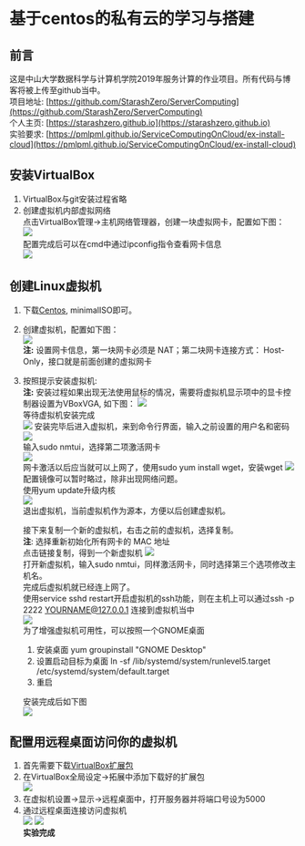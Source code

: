 # 基于centos的私有云的学习与搭建 

## **前言**
这是中山大学数据科学与计算机学院2019年服务计算的作业项目。所有代码与博客将被上传至github当中。  
项目地址: [https://github.com/StarashZero/ServerComputing](https://github.com/StarashZero/ServerComputing)  
个人主页: [https://starashzero.github.io](https://starashzero.github.io)   
实验要求: [https://pmlpml.github.io/ServiceComputingOnCloud/ex-install-cloud](https://pmlpml.github.io/ServiceComputingOnCloud/ex-install-cloud)  

## **安装VirtualBox**  
1. VirtualBox与git安装过程省略  
2. 创建虚拟机内部虚拟网络  
    点击VirtualBox管理->主机网络管理器，创建一块虚拟网卡，配置如下图：  
    ![](picture/1.png)  
    配置完成后可以在cmd中通过ipconfig指令查看网卡信息  
    ![](picture/2.png)  
## **创建Linux虚拟机**  
1. 下载[Centos](https://www.centos.org/download/), minimalISO即可。  
2. 创建虚拟机，配置如下图：  
![](picture/3.png)  
**注:** 设置网卡信息，第一块网卡必须是 NAT；第二块网卡连接方式： Host-Only，接口就是前面创建的虚拟网卡  
3. 按照提示安装虚拟机:    
**注:** 安装过程如果出现无法使用鼠标的情况，需要将虚拟机显示项中的显卡控制器设置为VBoxVGA, 如下图： 
![](picture/4.png)  
等待虚拟机安装完成  
![](picture/5.png) 
安装完毕后进入虚拟机，来到命令行界面，输入之前设置的用户名和密码   
![](picture/6.png)  
输入sudo nmtui，选择第二项激活网卡  
![](picture/7.png)  
网卡激活以后应当就可以上网了，使用sudo yum install wget，安装wget
![](picture/8.png)  
配置镜像可以暂时略过，除非出现网络问题。  
使用yum update升级内核  
![](picture/9.png)  
退出虚拟机，当前虚拟机作为源本，方便以后创建虚拟机。  
  
    接下来复制一个新的虚拟机，右击之前的虚拟机，选择复制。  
**注**: 选择重新初始化所有网卡的 MAC 地址  
点击链接复制，得到一个新虚拟机
![](picture/12.png)  
打开新虚拟机，输入sudo nmtui，同样激活网卡，同时选择第三个选项修改主机名。  
完成后虚拟机就已经连上网了。  
使用service sshd restart开启虚拟机的ssh功能，则在主机上可以通过ssh -p 2222 YOURNAME@127.0.0.1 连接到虚拟机当中  
![](picture/10.png)  
为了增强虚拟机可用性，可以按照一个GNOME桌面    
    1. 安装桌面 yum groupinstall "GNOME Desktop"
    2. 设置启动目标为桌面 ln -sf /lib/systemd/system/runlevel5.target /etc/systemd/system/default.target
    3. 重启  
  
    安装完成后如下图  
![](picture/11.png)  

## **配置用远程桌面访问你的虚拟机**  
1. 首先需要下载[VirtualBox扩展包](https://download.virtualbox.org/virtualbox/6.0.10/Oracle_VM_VirtualBox_Extension_Pack-6.0.10.vbox-extpack)  
2. 在VirtualBox全局设定->拓展中添加下载好的扩展包  
![](picture/13.png)  
3. 在虚拟机设置->显示->远程桌面中，打开服务器并将端口号设为5000  
4. 通过远程桌面连接访问虚拟机  
![](picture/14.png)
![](picture/15.png)  
**实验完成**